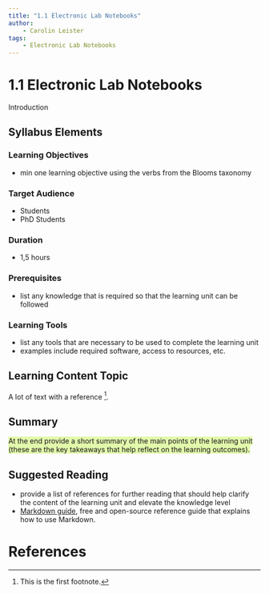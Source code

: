 ```yaml
---
title: "1.1 Electronic Lab Notebooks"
author: 
    - Carolin Leister
tags: 
    - Electronic Lab Notebooks
---
```


# 1.1 Electronic Lab Notebooks

Introduction

## Syllabus Elements

### Learning Objectives
- min one learning objective using the verbs from the Blooms taxonomy

### Target Audience
- Students
- PhD Students

### Duration
- 1,5 hours

### Prerequisites
- list any knowledge that is required so that the learning unit can be followed

### Learning Tools

- list any tools that are necessary to be used to complete the learning unit
- examples include required software, access to resources, etc.

## Learning Content Topic

A lot of text with a reference [^1]. 


## Summary

<span style="background:rgba(205, 244, 105, 0.55)">At the end provide a short summary of the main points of the learning unit (these are the key takeaways that help reflect on the learning outcomes).</span>

## Suggested Reading
- provide a list of references for further reading that should help clarify the content of the learning unit and elevate the knowledge level
- [Markdown guide](https://www.markdownguide.org/), free and open-source reference guide that explains how to use Markdown.

# References

[^1]: This is the first footnote.


